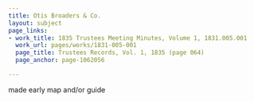 ```yaml
---
title: Otis Broaders & Co.
layout: subject
page_links:
- work_title: 1835 Trustees Meeting Minutes, Volume 1, 1831.005.001
  work_url: pages/works/1831-005-001
  page_title: Trustees Records, Vol. 1, 1835 (page 064)
  page_anchor: page-1062056

---
```

<p>made early map and/or guide</p>